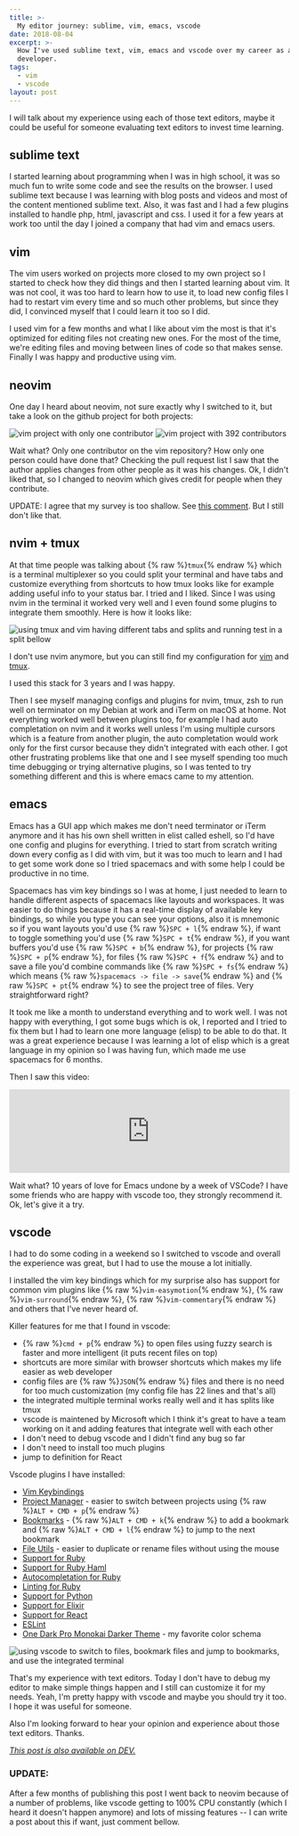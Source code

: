 ```yaml
---
title: >-
  My editor journey: sublime, vim, emacs, vscode
date: 2018-08-04
excerpt: >-
  How I've used sublime text, vim, emacs and vscode over my career as a software
  developer.
tags:
  - vim
  - vscode
layout: post
---
```



I will talk about my experience using each of those text editors, maybe it could be useful for someone evaluating text editors to invest time learning.

## sublime text
I started learning about programming when I was in high school, it was so much fun to write some code and see the results on the browser. I used sublime text because I was learning with blog posts and videos and most of the content mentioned sublime text. Also, it was fast and I had a few plugins installed to handle php, html, javascript and css. I used it for a few years at work too until the day I joined a company that had vim and emacs users.

## vim
The vim users worked on projects more closed to my own project so I started to check how they did things and then I started learning about vim. It was not cool, it was too hard to learn how to use it, to load new config files I had to restart vim every time and so much other problems, but since they did, I convinced myself that I could learn it too so I did.

I used vim for a few months and what I like about vim the most is that it's optimized for editing files not creating new ones. For the most of the time, we're editing files and moving between lines of code so that makes sense. Finally I was happy and productive using vim.

## neovim
One day I heard about neovim, not sure exactly why I switched to it, but take a look on the github project for both projects:

<img src="https://thepracticaldev.s3.amazonaws.com/i/mr475vfxouxinfcgxeaa.png" alt="vim project with only one contributor" />

<img src="https://thepracticaldev.s3.amazonaws.com/i/oogdvczt4j9mt5v49jxu.png" alt="vim project with 392 contributors" />

Wait what? Only one contributor on the vim repository? How only one person could have done that? Checking the pull request list I saw that the author applies changes from other people as it was his changes. Ok, I didn't liked that, so I changed to neovim which gives credit for people when they contribute.

UPDATE: I agree that my survey is too shallow. See [this comment](https://dev.to/heast/comment/4gk4). But I still don't like that.

## nvim + tmux
At that time people was talking about {% raw %}`tmux`{% endraw %} which is a terminal multiplexer so you could split your terminal and have tabs and customize everything from shortcuts to how tmux looks like for example adding useful info to your status bar. I tried and I liked. Since I was using nvim in the terminal it worked very well and I even found some plugins to integrate them smoothly. Here is how it looks like:

<img src="https://thepracticaldev.s3.amazonaws.com/i/u4ncf7ir9rfeb0lx700j.gif" alt="using tmux and vim having different tabs and splits and running test in a split bellow" />


I don't use nvim anymore, but you can still find my configuration for [vim](https://github.com/lucasprag/vimlociraptor) and [tmux](https://github.com/lucasprag/dotfiles/blob/master/tmux.conf).

I used this stack for 3 years and I was happy.

Then I see myself managing configs and plugins for nvim, tmux, zsh to run well on terminator on my Debian at work and iTerm on macOS at home. Not everything worked well between plugins too, for example I had auto completation on nvim and it works well unless I'm using multiple cursors which is a feature from another plugin, the auto completation would work only for the first cursor because they didn't integrated with each other. I got other frustrating problems like that one and I see myself spending too much time debugging or trying alternative plugins, so I was tented to try something different and this is where emacs came to my attention.

## emacs

Emacs has a GUI app which makes me don't need terminator or iTerm anymore and it has his own shell written in elist called eshell, so I'd have one config and plugins for everything. I tried to start from scratch writing down every config as I did with vim, but it was too much to learn and I had to get some work done so I tried spacemacs and with some help I could be productive in no time.

Spacemacs has vim key bindings so I was at home, I just needed to learn to handle different aspects of spacemacs like layouts and workspaces. It was easier to do things because it has a real-time display of available key bindings, so while you type you can see your options, also it is mnemonic so if you want layouts you'd use {% raw %}`SPC + l`{% endraw %}, if want to toggle something you'd use {% raw %}`SPC + t`{% endraw %}, if you want buffers you'd use {% raw %}`SPC + b`{% endraw %}, for projects {% raw %}`SPC + p`{% endraw %}, for files {% raw %}`SPC + f`{% endraw %} and to save a file you'd combine commands like {% raw %}`SPC + fs`{% endraw %} which means {% raw %}`spacemacs -> file -> save`{% endraw %} and {% raw %}`SPC + pt`{% endraw %} to see the project tree of files. Very straightforward right?

It took me like a month to understand everything and to work well. I was not happy with everything, I got some bugs which is ok, I reported and I tried to fix them but I had to learn one more language (elisp) to be able to do that. It was a great experience because I was learning a lot of elisp which is a great language in my opinion so I was having fun, which made me use spacemacs for 6 months.

Then I saw this video:


<iframe class="liquidTag" src="https://dev.to/embed/youtube?args=8kCd4w4kc68" style="border: 0; width: 100%;"></iframe>


Wait what? 10 years of love for Emacs undone by a week of VSCode? I have some friends who are happy with vscode too, they strongly recommend it. Ok, let's give it a try.

## vscode

I had to do some coding in a weekend so I switched to vscode and overall the experience was great, but I had to use the mouse a lot initially.

I installed the vim key bindings which for my surprise also has support for common vim plugins like {% raw %}`vim-easymotion`{% endraw %}, {% raw %}`vim-surround`{% endraw %}, {% raw %}`vim-commentary`{% endraw %} and others that I've never heard of.

Killer features for me that I found in vscode:
- {% raw %}`cmd + p`{% endraw %} to open files using fuzzy search is faster and more intelligent (it puts recent files on top)
- shortcuts are more similar with browser shortcuts which makes my life easier as web developer
- config files are {% raw %}`JSON`{% endraw %} files and there is no need for too much customization (my config file has 22 lines and that's all)
- the integrated multiple terminal works really well and it has splits like tmux
- vscode is maintened by Microsoft which I think it's great to have a team working on it and adding features that integrate well with each other
- I don't need to debug vscode and I didn't find any bug so far
- I don't need to install too much plugins
- jump to definition for React

Vscode plugins I have installed:
- [Vim Keybindings](https://marketplace.visualstudio.com/items?itemName=vscodevim.vim)
- [Project Manager](https://marketplace.visualstudio.com/items?itemName=alefragnani.project-manager) - easier to switch between projects using {% raw %}`ALT + CMD + p`{% endraw %}
- [Bookmarks](https://marketplace.visualstudio.com/items?itemName=alefragnani.Bookmarks) - {% raw %}`ALT + CMD + k`{% endraw %} to add a bookmark and {% raw %}`ALT + CMD + l`{% endraw %} to jump to the next bookmark
- [File Utils](https://marketplace.visualstudio.com/items?itemName=sleistner.vscode-fileutils) - easier to duplicate or rename files without using the mouse
- [Support for Ruby](https://marketplace.visualstudio.com/items?itemName=rebornix.Ruby)
- [Support for Ruby Haml](https://marketplace.visualstudio.com/items?itemName=vayan.haml)
- [Autocompletation for Ruby](https://marketplace.visualstudio.com/items?itemName=castwide.solargraph)
- [Linting for Ruby](https://marketplace.visualstudio.com/items?itemName=misogi.ruby-rubocop)
- [Support for Python](https://marketplace.visualstudio.com/items?itemName=ms-python.python)
- [Support for Elixir](https://marketplace.visualstudio.com/items?itemName=mjmcloug.vscode-elixir)
- [Support for React](https://marketplace.visualstudio.com/items?itemName=dsznajder.es7-react-js-snippets)
- [ESLint](https://marketplace.visualstudio.com/items?itemName=dbaeumer.vscode-eslint)
- [One Dark Pro Monokai Darker Theme](https://marketplace.visualstudio.com/items?itemName=eserozvataf.one-dark-pro-monokai-darker) - my favorite color schema

<img src="https://thepracticaldev.s3.amazonaws.com/i/thtlo6h65n8hmfksan23.gif" alt="using vscode to switch to files, bookmark files and jump to bookmarks, and use the integrated terminal" />

That's my experience with text editors. Today I don't have to debug my editor to make simple things happen and I still can customize it for my needs. Yeah, I'm pretty happy with vscode and maybe you should try it too. I hope it was useful for someone.

Also I'm looking forward to hear your opinion and experience about those text editors. Thanks.

*[This post is also available on DEV.](https://dev.to/lucasprag/my-editor-journey-sublime-vim-emacs-vscode-19k0)*


### UPDATE:

After a few months of publishing this post I went back to neovim because of a number of problems, like vscode getting to 100% CPU constantly (which I heard it doesn't happen anymore) and lots of missing features -- I can write a post about this if want, just comment bellow.
